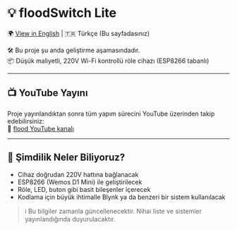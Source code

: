 # 💡 floodSwitch Lite

🌍 [View in English](./README.en.md) | 🇹🇷 Türkçe (Bu sayfadasınız)

🛠️ Bu proje şu anda geliştirme aşamasındadır.  
📦 Düşük maliyetli, 220V Wi-Fi kontrollü röle cihazı (ESP8266 tabanlı)

---

## 📺 YouTube Yayını

Proje yayınlandıktan sonra tüm yapım sürecini YouTube üzerinden takip edebilirsiniz:  
🔗 [flood YouTube kanalı](https://www.youtube.com/@furkansel)

---

## 🔎 Şimdilik Neler Biliyoruz?

- Cihaz doğrudan 220V hattına bağlanacak  
- ESP8266 (Wemos D1 Mini) ile geliştirilecek  
- Röle, LED, buton gibi basit bileşenler içerecek  
- Kodlama için büyük ihtimalle Blynk ya da benzeri bir sistem kullanılacak  

> ℹ️ Bu bilgiler zamanla güncellenecektir. Nihai liste ve sistemler yayınlandığında duyurulacaktır.
